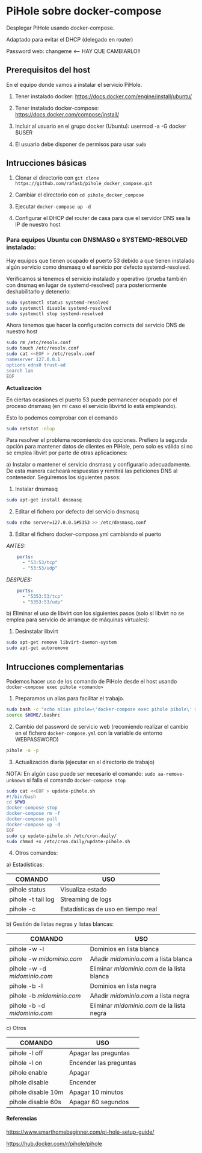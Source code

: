 # PiHole sobre docker-compose
Desplegar PiHole usando docker-compose.

Adaptado para evitar el DHCP (delegado en router)

Password web: changeme <-- HAY QUE CAMBIARLO!!

## Prerequisitos del host
En el equipo donde vamos a instalar el servicio PiHole.

1) Tener instalado docker: https://docs.docker.com/engine/install/ubuntu/

2) Tener instalado docker-compose: https://docs.docker.com/compose/install/

3) Incluir al usuario en el grupo docker (Ubuntu): usermod -a -G docker $USER 

4) El usuario debe disponer de permisos para usar `sudo`

## Intrucciones básicas
1) Clonar el directorio con `git clone https://github.com/rafasb/pihole_docker_compose.git`

2) Cambiar el directorio con `cd pihole_docker_compose`

3) Ejecutar `docker-compose up -d`

4) Configurar el DHCP del router de casa para que el servidor DNS sea la IP de nuestro host 

### Para equipos Ubuntu con DNSMASQ o SYSTEMD-RESOLVED instalado:

Hay equipos que tienen ocupado el puerto 53 debido a que tienen instalado algún servicio como dnsmasq o el servicio por defecto systemd-resolved.

Verificamos si tenemos el servicio instalado y operativo (prueba también con dnsmaq en lugar de systemd-resolved) para posteriormente deshabilitarlo y detenerlo:

```bash
sudo systemctl status systemd-resolved 
sudo systemctl disable systemd-resolved
sudo systemctl stop systemd-resolved
```

Ahora tenemos que hacer la configuración correcta del servicio DNS de nuestro host

```bash
sudo rm /etc/resolv.conf
sudo touch /etc/resolv.conf
sudo cat <<EOF > /etc/resolv.conf
nameserver 127.0.0.1
options edns0 trust-ad
search lan
EOF
```

**Actualización**

En ciertas ocasiones el puerto 53 puede permanecer ocupado por el proceso dnsmasq (en mi caso el servicio libvirtd lo está empleando). 

Esto lo podemos comprobar con el comando 
```bash
sudo netstat -nlup
```
Para resolver el problema recomiendo dos opciones. Prefiero la segunda opción para mantener datos de clientes en PiHole, pero solo es válida si no se emplea libvirt por parte de otras aplicaciones:

a) Instalar o mantener el servicio dnsmasq y configurarlo adecuadamente. De esta manera cacheará respuestas y remitirá las peticiones DNS al contenedor. Seguiremos los siguientes pasos:

1) Instalar dnsmasq
```bash
sudo apt-get install dnsmasq
```
2) Editar el fichero por defecto del servicio dnsmasq
```bash
sudo echo server=127.0.0.1#5353 >> /etc/dnsmasq.conf
```
3) Editar el fichero docker-compose.yml cambiando el puerto

*ANTES:*
```yaml
    ports:
      - "53:53/tcp"
      - "53:53/udp"
```
*DESPUES:*
```yaml
    ports:
      - "5353:53/tcp"
      - "5353:53/udp"
```

b) Eliminar el uso de libvirt con los siguientes pasos (solo si libvirt no se emplea para servicio de arranque de máquinas virtuales):

1) Desinstalar libvirt 
```bash
sudo apt-get remove libvirt-daemon-system
sudo apt-get autoremove 
```

## Intrucciones complementarias

Podemos hacer uso de los comando de PiHole desde el host usando `docker-compose exec pihole <comando>`

1) Preparamos un alias para facilitar el trabajo. 
```bash
sudo bash -c "echo alias pihole=\'docker-compose exec pihole pihole\' >>  $HOME/.bashrc"
source $HOME/.bashrc
```

2) Cambio del password de servicio web (recomiendo realizar el cambio en el fichero `docker-compose.yml` con la variable de entorno WEBPASSWORD)
```bash
pihole -a -p
``` 

3) Actualización diaria (ejecutar en el directorio de trabajo)

NOTA: En algún caso puede ser necesario el comando: `sudo aa-remove-unknown` si falla el comando `docker-compose stop`

```bash
sudo cat <<EOF > update-pihole.sh
#!/bin/bash
cd $PWD
docker-compose stop
docker-compose rm -f
docker-compose pull
docker-compose up -d
EOF
sudo cp update-pihole.sh /etc/cron.daily/
sudo chmod +x /etc/cron.daily/update-pihole.sh
``` 

4) Otros comandos:

a) Estadísticas:

| COMANDO | USO |
| --- | --- |
| pihole status | Visualiza estado |
| pihole -t tail log | Streaming de logs |
| pihole -c | Estadísticas de uso en tiempo real |


b) Gestión de listas negras y listas blancas:

| COMANDO | USO |
| --- | --- |
| pihole -w -l | Dominios en lista blanca |
| pihole -w *midominio.com* | Añadir *midominio.com* a lista blanca |
| pihole -w -d *midominio.com* | Eliminar *midominio.com* de la lista blanca |
| pihole -b -l | Dominios en lista negra |
| pihole -b *midominio.com* | Añadir *midominio.com* a lista negra |
| pihole -b -d *midominio.com* | Eliminar *midominio.com* de la lista negra |

c) Otros

| COMANDO | USO |
| --- | --- |
| pihole -l off | Apagar las preguntas |
| pihole -l on | Encender las preguntas |
| pihole enable | Apagar |
| pihole disable | Encender |
| pihole disable 10m | Apagar 10 minutos |
| pihole disable 60s | Apagar 60 segundos |

#### Referencias

https://www.smarthomebeginner.com/pi-hole-setup-guide/

https://hub.docker.com/r/pihole/pihole
